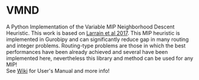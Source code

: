 # VMND
A Python Implementation of the Variable MIP Neighborhood Descent Heuristic. This work is based on [Larrain et al 2017](https://dl.acm.org/doi/10.1016/j.cor.2017.03.010). This MIP heuristic is implemented in Gurobipy and can significantly reduce gap in many routing and integer problems. Routing-type problems are those in which the best performances have been already achieved and several have been implemented here, nevertheless this library and method can be used for any MIP!
<br>
See [Wiki](https://github.com/micostabal/VMND/wiki) for User's Manual and more info!
